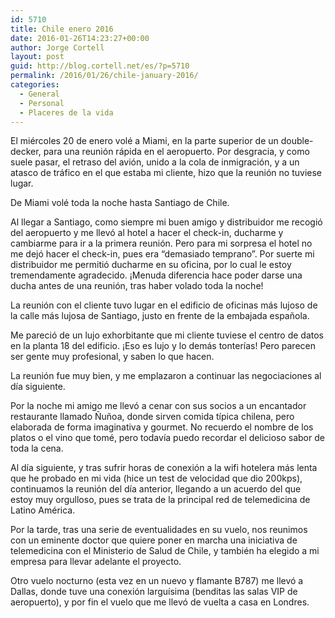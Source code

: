 ```yaml
---
id: 5710
title: Chile enero 2016
date: 2016-01-26T14:23:27+00:00
author: Jorge Cortell
layout: post
guid: http://blog.cortell.net/es/?p=5710
permalink: /2016/01/26/chile-january-2016/
categories:
  - General
  - Personal
  - Placeres de la vida
---
```


  
El miércoles 20 de enero volé a Miami, en la parte superior de un double-decker, para una reunión rápida en el aeropuerto. Por desgracia, y como suele pasar, el retraso del avión, unido a la cola de inmigración, y a un atasco de tráfico en el que estaba mi cliente, hizo que la reunión no tuviese lugar.
  
De Miami volé toda la noche hasta Santiago de Chile.

Al llegar a Santiago, como siempre mi buen amigo y distribuidor me recogió del aeropuerto y me llevó al hotel a hacer el check-in, ducharme y cambiarme para ir a la primera reunión. Pero para mi sorpresa el hotel no me dejó hacer el check-in, pues era “demasiado temprano”. Por suerte mi distribuidor me permitió ducharme en su oficina, por lo cual le estoy tremendamente agradecido. ¡Menuda diferencia hace poder darse una ducha antes de una reunión, tras haber volado toda la noche!

La reunión con el cliente tuvo lugar en el edificio de oficinas más lujoso de la calle más lujosa de Santiago, justo en frente de la embajada española.

Me pareció de un lujo exhorbitante que mi cliente tuviese el centro de datos en la planta 18 del edificio. ¡Eso es lujo y lo demás tonterías! Pero parecen ser gente muy profesional, y saben lo que hacen.

La reunión fue muy bien, y me emplazaron a continuar las negociaciones al día siguiente.

Por la noche mi amigo me llevó a cenar con sus socios a un encantador restaurante llamado Ñuñoa, donde sirven comida típica chilena, pero elaborada de forma imaginativa y gourmet. No recuerdo el nombre de los platos o el vino que tomé, pero todavía puedo recordar el delicioso sabor de toda la cena.

Al día siguiente, y tras sufrir horas de conexión a la wifi hotelera más lenta que he probado en mi vida (hice un test de velocidad que dio 200kps), continuamos la reunión del día anterior, llegando a un acuerdo del que estoy muy orgulloso, pues se trata de la principal red de telemedicina de Latino América.

Por la tarde, tras una serie de eventualidades en su vuelo, nos reunimos con un eminente doctor que quiere poner en marcha una iniciativa de telemedicina con el Ministerio de Salud de Chile, y también ha elegido a mi empresa para llevar adelante el proyecto.

Otro vuelo nocturno (esta vez en un nuevo y flamante B787) me llevó a Dallas, donde tuve una conexión larguísima (benditas las salas VIP de aeropuerto), y por fin el vuelo que me llevó de vuelta a casa en Londres.